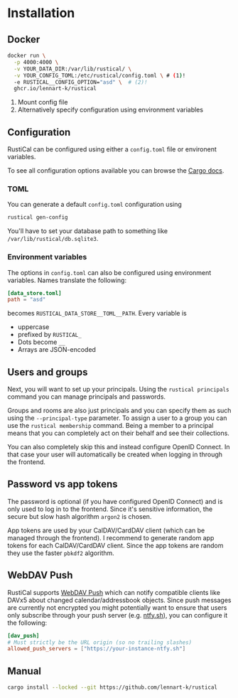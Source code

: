# Installation

## Docker

```sh
docker run \
  -p 4000:4000 \
  -v YOUR_DATA_DIR:/var/lib/rustical/ \
  -v YOUR_CONFIG_TOML:/etc/rustical/config.toml \ # (1)!
  -e RUSTICAL__CONFIG_OPTION="asd" \  # (2)!
  ghcr.io/lennart-k/rustical
```

1. Mount config file
2. Alternatively specify configuration using environment variables

## Configuration

RustiCal can be configured using either a `config.toml` file or environent variables.

To see all configuration options available you can browse the [Cargo docs](/rustical/_crate/rustical/config/struct.Config.html).

### TOML

You can generate a default `config.toml` configuration using

```sh title="Generate default config.toml"
rustical gen-config
```

You'll have to set your database path to something like `/var/lib/rustical/db.sqlite3`.

### Environment variables

The options in `config.toml` can also be configured using environment variables.
Names translate the following:

```toml title="Example config.toml"
[data_store.toml]
path = "asd"
```

becomes `RUSTICAL_DATA_STORE__TOML__PATH`.
Every variable is

- uppercase
- prefixed by `RUSTICAL_`
- Dots become `__`
- Arrays are JSON-encoded

## Users and groups

Next, you will want to set up your principals.
Using the `rustical principals` command you can manage principals and passwords.

Groups and rooms are also just principals and you can specify them as such using the `--principal-type` parameter.
To assign a user to a group you can use the `rustical membership` command. Being a member to a principal means that you can completely act on their behalf and see their collections.

You can also completely skip this and instead configure OpenID Connect.
In that case your user will automatically be created when logging in through the frontend.

## Password vs app tokens

The password is optional (if you have configured OpenID Connect) and is only used to log in to the frontend.
Since it's sensitive information,
the secure but slow hash algorithm `argon2` is chosen.

App tokens are used by your CalDAV/CardDAV client (which can be managed through the frontend).
I recommend to generate random app tokens for each CalDAV/CardDAV client.
Since the app tokens are random they use the faster `pbkdf2` algorithm.

## WebDAV Push

RustiCal supports [WebDAV Push](https://github.com/bitfireAT/webdav-push/) which can notify compatible clients like DAVx5 about changed calendar/addressbook objects.
Since push messages are currently not encrypted you might potentially want to ensure that users only subscribe through your push server (e.g. [ntfy.sh](https://ntfy.sh/)), you can configure it the following:

```toml
[dav_push]
# Must strictly be the URL origin (so no trailing slashes)
allowed_push_servers = ["https://your-instance-ntfy.sh"]
```

## Manual

```sh
cargo install --locked --git https://github.com/lennart-k/rustical
```
